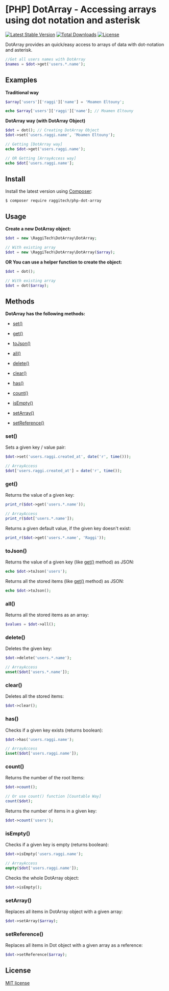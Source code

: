 # [PHP] DotArray -  Accessing arrays using dot notation and asterisk

[![Latest Stable Version](https://poser.pugx.org/raggitech/php-dot-array/v/stable)](https://packagist.org/packages/raggitech/php-dot-array) [![Total Downloads](https://poser.pugx.org/raggitech/php-dot-array/downloads)](https://packagist.org/packages/raggitech/php-dot-array) [![License](https://poser.pugx.org/raggitech/php-dot-array/license)](https://packagist.org/packages/raggitech/php-dot-array)

DotArray provides an quick/easy access to arrays of data with dot-notation and asterisk.

```php
//Get all users names with DotArray
$names = $dot->get('users.*.name');
```

## Examples
**Traditional way**

```php
$array['users']['raggi']['name'] = 'Moamen Eltouny';

echo $array['users']['raggi']['name']; // Moamen Eltouny
```

**DotArray way (with DotArray Object)**

```php
$dot = dot(); // Creating DotArray Object
$dot->set('users.raggi.name', 'Moamen Eltouny');

// Getting [DotArray way]
echo $dot->get('users.raggi.name');

// OR Getting [ArrayAccess way]
echo $dot['users.raggi.name'];
```



## Install

Install the latest version using [Composer](https://getcomposer.org/):

```
$ composer require raggitech/php-dot-array
```


## Usage

**Create a new DotArray object:**

```php
$dot = new \RaggiTech\DotArray\DotArray;

// With existing array
$dot = new \RaggiTech\DotArray\DotArray($array);
```

**OR You can use a helper function to create the object:**

```php
$dot = dot();

// With existing array
$dot = dot($array);
```



## Methods

**DotArray has the following methods:**

- [set()](#set)
- [get()](#get)
- [toJson()](#tojson)
- [all()](#all)
- [delete()](#delete)
- [clear()](#clear)

- [has()](#has)
- [count()](#count)
- [isEmpty()](#isempty)

- [setArray()](#setarray)
- [setReference()](#setreference)


<a name="set"></a>
### set()

Sets a given key / value pair:
```php
$dot->set('users.raggi.created_at', date('r', time()));

// ArrayAccess
$dot['users.raggi.created_at'] = date('r', time());
```


<a name="get"></a>
### get()

Returns the value of a given key:
```php
print_r($dot->get('users.*.name'));

// ArrayAccess
print_r($dot['users.*.name']);
```

Returns a given default value, if the given key doesn't exist:
```php
print_r($dot->get('users.*.name', 'Raggi'));
```


<a name="tojson"></a>
### toJson()

Returns the value of a given key (like [get()](#get) method) as JSON:
```php
echo $dot->toJson('users');
```

Returns all the stored items (like [get()](#get) method) as JSON:
```php
echo $dot->toJson();
```


<a name="all"></a>

### all()

Returns all the stored items as an array:
```php
$values = $dot->all();
```


<a name="delete"></a>
### delete()

Deletes the given key:
```php
$dot->delete('users.*.name');

// ArrayAccess
unset($dot['users.*.name']);
```


<a name="clear"></a>
### clear()

Deletes all the stored items:
```php
$dot->clear();
```


<a name="has"></a>
### has()

Checks if a given key exists  (returns boolean):
```php
$dot->has('users.raggi.name');

// ArrayAccess
isset($dot['users.raggi.name']);
```


<a name="count"></a>
### count()

Returns the number of the root Items:
```php
$dot->count();

// Or use count() function [Countable Way]
count($dot);
```

Returns the number of items in a given key:
```php
$dot->count('users');
```

<a name="isempty"></a>

### isEmpty()

Checks if a given key is empty (returns boolean):
```php
$dot->isEmpty('users.raggi.name');

// ArrayAccess
empty($dot['users.raggi.name']);
```

Checks the whole DotArray object:
```php
$dot->isEmpty();
```


<a name="setarray"></a>
### setArray()

Replaces all items in DotArray object with a given array:
```php
$dot->setArray($array);
```


<a name="setreference"></a>
### setReference()

Replaces all items in Dot object with a given array as a reference:
```php
$dot->setReference($array);
```



## License

[MIT license](LICENSE.md)